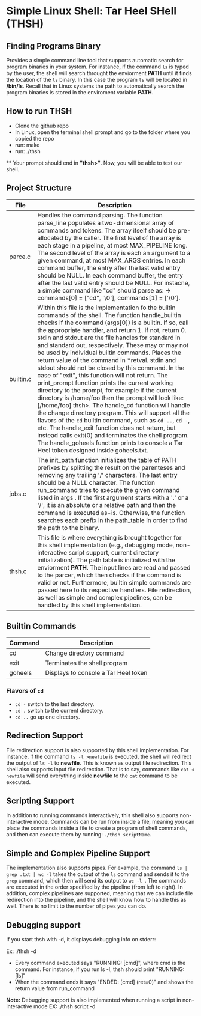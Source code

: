 # Simple Linux Shell: Tar Heel SHell (THSH)

## Finding Programs Binary

Provides a simple command line tool that supports automatic search for program binaries in your system. For instance, if the command `ls` is typed by the user, the shell will search throught the enviorment **PATH** until it finds the location of the `ls` binary. In this case the program `ls` will be located in  **/bin/ls**. Recall that in Linux systems the path to automatically search the program binaries is stored in the enviroment variable **PATH**.

## How to run THSH
- Clone the github repo
- In Linux, open the terminal shell prompt and go to the folder where you copied the repo
- run: make
- run: ./thsh

** Your prompt should end in **"thsh>"**. Now, you will be able to test our shell.

## Project Structure

| File | Description |
| ---- | ----------- |
| parce.c | Handles the command parsing. The function parse_line populates a two-dimensional array of commands and tokens. The array itself should be pre-allocated by the caller. The first level of the array is each stage in a pipeline, at most MAX_PIPELINE long. The second level of the array is each an argument to a given command, at most MAX_ARGS entries. In each command buffer, the entry after the last valid entry should be NULL. In each command buffer, the entry after the last valid entry should be NULL. For instacne, a simple command like "cd" should parse as: -> commands[0] = ["cd", '\0'], commands[1] = ['\0']. |
| builtin.c | Within this file is the implementation fo the builtin commands of the shell. The function handle_builtin checks if the command (args[0]) is a builtin. If so, call the appropriate handler, and return 1. If not, return 0. stdin and stdout are the file handles for standard in and standard out, respectively. These may or may not be used by individual builtin commands. Places the return value of the command in *retval. stdin and stdout should not be closed by this command. In the case of "exit", this function will not return. The print_prompt function prints the current working directory to the prompt, for example if the current directory is /home/foo then the prompt will look like: [/home/foo] thsh>. The handle_cd function will handle the change directory program. This will support all the flavors of the `cd` builtin command, such as `cd ..`, `cd -`, etc. The handle_exit function does not return, but instead calls exit(0) and terminates the shell program. The handle_goheels function prints to console a Tar Heel token designed inside goheels.txt.|
| jobs.c | The init_path function initializes the table of PATH prefixes by splitting the result on the parenteses and removing any trailing '/' characters. The last entry should be a NULL character. The function run_command tries to execute the given command listed in args . If the first argument starts with a '.' or a '/', it is an absolute or a relative path and then the command is executed as-is. Otherwise, the function searches each prefix in the path_table in order to find the path to the binary. |
| thsh.c | This file is where everything is brought together for this shell implementation (e.g., debugging mode, non-interactive script support, current directory initialization). The path table is initialized with the enviorment **PATH**. The input lines are read and passed to the parcer, which then checks if the command is valid or not. Furthermore, builtin simple commands are passed here to its respective handlers. File redirection, as well as simple and complex pipelines, can be handled by this shell implementation. |

## Builtin Commands

| Command | Description |
| ------- | ----------- |
| cd | Change directory command |
| exit | Terminates the shell program |
| goheels | Displays to console a Tar Heel token |

### Flavors of `cd`
- `cd -` switch to the last directory.
- `cd .` switch to the current directory.
- `cd ..` go up one directory.

## Redirection Support
File redirection support is also supported by this shell implementation. For instance, if the command `ls -l >newfile` is executed, the shell will redirect the output of `ls -l` to **newfile**. This is known as output file redirection. This shell also supports input file redirection. That is to say, commands like `cat < newfile` will send everything inside **newfile** to the `cat` command to be executed.

## Scripting Support
In addition to running commands interactively, this shell also supports non-interactive mode. Commands can be run from inside a file, meaning you can place the commands inside a file to create a program of shell commands, and then can execute them by running: `./thsh scriptName`.

## Simple and Complex Pipeline Support
The implementation also supports pipes. For example, the command `ls | grep .txt | wc -l` takes the output of the `ls` command and sends it to the `grep` command, which then will send its output to `wc -l `. The commands are executed in the order specified by the pipeline (from left to right). In addition, complex pipelines are supported, meaning that we can include file redirection into the pipeline, and the shell will know how to handle this as well. There is no limit to the number of pipes you can do.

## Debugging support
 If you start thsh with -d, it displays debugging info on stderr:

 Ex: ./thsh -d

- Every command executed says "RUNNING: [cmd]", where cmd is the command. For instance, if you run ls -l, thsh should print "RUNNING: [ls]"
- When the command ends it says "ENDED: [cmd] (ret=0)" and shows the return value from run_command

**Note:** Debugging support is also implemented when running a script in non-interactive mode
EX: ./thsh script -d
